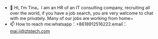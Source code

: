 - 👋 Hi, I’m Tina，I am an HR of an IT consulting company, recruiting all over the world, if you have a job search, you are very welcome to chat with me privately. Many of our jobs are working from home~
- 📫 How to reach me:whatsapp：+8618912516222.email：mai.ji@ztstech.com
